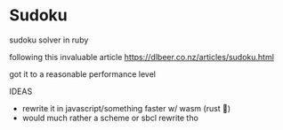 # Sudoku
sudoku solver in ruby

following this invaluable article https://dlbeer.co.nz/articles/sudoku.html

got it to a reasonable performance level

IDEAS
* rewrite it in javascript/something faster w/ wasm (rust :eyes:)
* would much rather a scheme or sbcl rewrite tho
